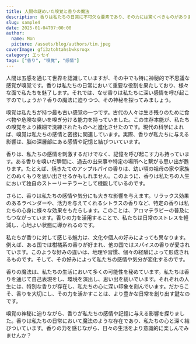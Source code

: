 ```yaml
---
title: 人間の謎めいた嗅覚と香りの魔法
description: 香りは私たちの日常に不可欠な要素であり、その力には驚くべきものがあります。嗅覚の神秘に迫りつつ、香りが私たちの感情や記憶に与える影響を探ります。
slug: sample4
date: 2025-01-04T07:00:00
author:
  name: Mon
  picture: /assets/blog/authors/tim.jpeg
coverImage: gfi3ztohtahsbwksroqx
category: エッセイ
tags: ["香り", "嗅覚", "感情"]
---
```


人間は五感を通じて世界を認識していますが、その中でも特に神秘的で不思議な感覚が嗅覚です。香りは私たちの日常において重要な役割を果たしており、様々な面で私たちを魅了します。それでは、なぜ香りは私たちに深い感情を呼び起こすのでしょうか？香りの魔法に迫りつつ、その神秘を探ってみましょう。

嗅覚は私たちが持つ最も古い感覚の一つです。古代の人々は生き残りのために食べ物や危険な臭いを嗅ぎ分ける能力を持っていました。この生存本能が、私たちの嗅覚をより繊細で洗練されたものへと進化させたのです。現代の科学によれば、嗅覚は私たちの感情と密接に関連しています。実際、香りが私たちに与える影響は、脳の深層部にある感情や記憶と結びついています。

香りは、私たちの感情を刺激するだけでなく、記憶を呼び起こす力も持っています。ある香りを嗅いだ瞬間に、過去の出来事や特定の場所へと繋がる思い出が甦ります。たとえば、焼きたてのアップルパイの香りは、幼い頃の祖母の家や家族とのぬくもりを思い出させるかもしれません。このように、香りは私たちの人生において独自のストーリーテラーとして機能しているのです。

さらに、香りは私たちの感情や気分にも大きな影響を与えます。リラックス効果のあるラベンダーや、活力を与えてくれるシトラスの香りなど、特定の香りは私たちの心身に様々な効果をもたらします。このことは、アロマテラピーの普及にもつながっています。香りの力を活用することで、私たちは日常のストレスを軽減し、心地よい状態に導かれるのです。

私たちが香りに対して感じる魅力は、文化や個人の好みによっても異なります。例えば、ある国では柑橘系の香りが好まれ、他の国ではスパイスの香りが愛されています。このような好みの違いは、地理や習慣、個々の経験によって形成されるものです。そして、その好みによって私たちの感情や気分が変化するのです。

香りの魔法は、私たちの生活において多くの可能性を秘めています。私たちは香りを通じて自己表現をし、環境を演出し、思い出を紡いでいます。それぞれの人生には、特別な香りが存在し、私たちの心に深い印象を刻んでいます。だからこそ、香りを大切にし、その力を活かすことは、より豊かな日常を創り出す鍵なのです。

嗅覚の神秘に迫りながら、香りが私たちの感情や記憶に与える影響を探りました。香りは私たちの日常において魔法のような存在であり、私たちの心と深く結びついています。香りの力を感じながら、日々の生活をより意識的に楽しんでみませんか？
